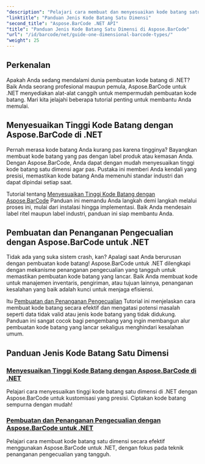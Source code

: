 ```yaml
---
"description": "Pelajari cara membuat dan menyesuaikan kode batang satu dimensi di .NET menggunakan Aspose.BarCode, dengan teknik penanganan pengecualian yang tangguh."
"linktitle": "Panduan Jenis Kode Batang Satu Dimensi"
"second_title": "Aspose.BarCode .NET API"
"title": "Panduan Jenis Kode Batang Satu Dimensi di Aspose.BarCode"
"url": "/id/barcode/net/guide-one-dimensional-barcode-types/"
"weight": 25
---
```


## Perkenalan

Apakah Anda sedang mendalami dunia pembuatan kode batang di .NET? Baik Anda seorang profesional maupun pemula, Aspose.BarCode untuk .NET menyediakan alat-alat canggih untuk mempermudah pembuatan kode batang. Mari kita jelajahi beberapa tutorial penting untuk membantu Anda memulai.

## Menyesuaikan Tinggi Kode Batang dengan Aspose.BarCode di .NET  

Pernah merasa kode batang Anda kurang pas karena tingginya? Bayangkan membuat kode batang yang pas dengan label produk atau kemasan Anda. Dengan Aspose.BarCode, Anda dapat dengan mudah menyesuaikan tinggi kode batang satu dimensi agar pas. Pustaka ini memberi Anda kendali yang presisi, memastikan kode batang Anda memenuhi standar industri dan dapat dipindai setiap saat.  

Tutorial tentang [Menyesuaikan Tinggi Kode Batang dengan Aspose.BarCode](./customizing-barcode-height/) Panduan ini memandu Anda langkah demi langkah melalui proses ini, mulai dari instalasi hingga implementasi. Baik Anda mendesain label ritel maupun label industri, panduan ini siap membantu Anda.  

## Pembuatan dan Penanganan Pengecualian dengan Aspose.BarCode untuk .NET  

Tidak ada yang suka sistem crash, kan? Apalagi saat Anda berurusan dengan pembuatan kode batang! Aspose.BarCode untuk .NET dilengkapi dengan mekanisme penanganan pengecualian yang tangguh untuk memastikan pembuatan kode batang yang lancar. Baik Anda membuat kode untuk manajemen inventaris, pengiriman, atau tujuan lainnya, penanganan kesalahan yang baik adalah kunci untuk menjaga efisiensi.  

Itu [Pembuatan dan Penanganan Pengecualian](./generation-and-exception-handling/) Tutorial ini menjelaskan cara membuat kode batang secara efektif dan mengatasi potensi masalah seperti data tidak valid atau jenis kode batang yang tidak didukung. Panduan ini sangat cocok bagi pengembang yang ingin membangun alur pembuatan kode batang yang lancar sekaligus menghindari kesalahan umum.  

## Panduan Jenis Kode Batang Satu Dimensi
### [Menyesuaikan Tinggi Kode Batang dengan Aspose.BarCode di .NET](./customizing-barcode-height/)
Pelajari cara menyesuaikan tinggi kode batang satu dimensi di .NET dengan Aspose.BarCode untuk kustomisasi yang presisi. Ciptakan kode batang sempurna dengan mudah!
### [Pembuatan dan Penanganan Pengecualian dengan Aspose.BarCode untuk .NET](./generation-and-exception-handling/)
Pelajari cara membuat kode batang satu dimensi secara efektif menggunakan Aspose.BarCode untuk .NET, dengan fokus pada teknik penanganan pengecualian yang tangguh.